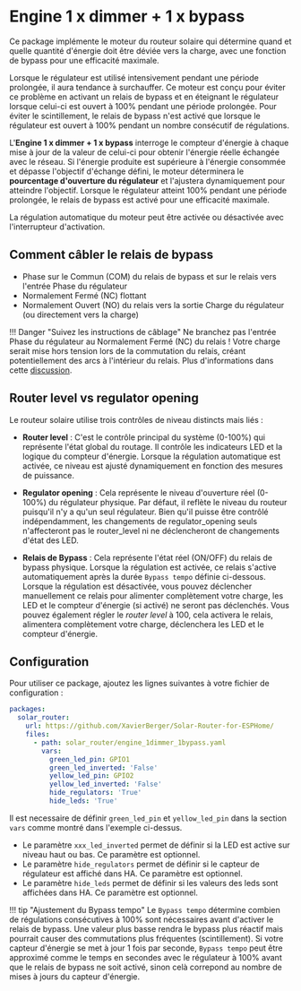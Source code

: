 # Engine 1 x dimmer + 1 x bypass

Ce package implémente le moteur du routeur solaire qui détermine quand et quelle quantité d'énergie doit être déviée vers la charge, avec une fonction de bypass pour une efficacité maximale.

Lorsque le régulateur est utilisé intensivement pendant une période prolongée, il aura tendance à surchauffer. Ce moteur est conçu pour éviter ce problème en activant un relais de bypass et en éteignant le régulateur lorsque celui-ci est ouvert à 100% pendant une période prolongée. Pour éviter le scintillement, le relais de bypass n'est activé que lorsque le régulateur est ouvert à 100% pendant un nombre consécutif de régulations.

L'**Engine 1 x dimmer + 1 x bypass** interroge le compteur d'énergie à chaque mise à jour de la valeur de celui-ci pour obtenir l'énergie réelle échangée avec le réseau. Si l'énergie produite est supérieure à l'énergie consommée et dépasse l'objectif d'échange défini, le moteur déterminera le **pourcentage d'ouverture du régulateur** et l'ajustera dynamiquement pour atteindre l'objectif. Lorsque le régulateur atteint 100% pendant une période prolongée, le relais de bypass est activé pour une efficacité maximale.

La régulation automatique du moteur peut être activée ou désactivée avec l'interrupteur d'activation.

## Comment câbler le relais de bypass

- Phase sur le Commun (COM) du relais de bypass et sur le relais vers l'entrée Phase du régulateur
- Normalement Fermé (NC) flottant
- Normalement Ouvert (NO) du relais vers la sortie Charge du régulateur (ou directement vers la charge)

!!! Danger "Suivez les instructions de câblage"
    Ne branchez pas l'entrée Phase du régulateur au Normalement Fermé (NC) du relais ! Votre charge serait mise hors tension lors de la commutation du relais, créant potentiellement des arcs à l'intérieur du relais.
    Plus d'informations dans cette [discussion](https://github.com/XavierBerger/Solar-Router-for-ESPHome/pull/51#issuecomment-2625724543).

## Router level vs regulator opening

Le routeur solaire utilise trois contrôles de niveau distincts mais liés :

- **Router level** : C'est le contrôle principal du système (0-100%) qui représente l'état global du routage. Il contrôle les indicateurs LED et la logique du compteur d'énergie. Lorsque la régulation automatique est activée, ce niveau est ajusté dynamiquement en fonction des mesures de puissance.

- **Regulator opening** : Cela représente le niveau d'ouverture réel (0-100%) du régulateur physique. Par défaut, il reflète le niveau du routeur puisqu'il n'y a qu'un seul régulateur. Bien qu'il puisse être contrôlé indépendamment, les changements de regulator_opening seuls n'affecteront pas le router_level ni ne déclencheront de changements d'état des LED.

- **Relais de Bypass** : Cela représente l'état réel (ON/OFF) du relais de bypass physique. Lorsque la régulation est activée, ce relais s'active automatiquement après la durée `Bypass tempo` définie ci-dessous. Lorsque la régulation est désactivée, vous pouvez déclencher manuellement ce relais pour alimenter complètement votre charge, les LED et le compteur d'énergie (si activé) ne seront pas déclenchés. Vous pouvez également régler le *router level* à 100, cela activera le relais, alimentera complètement votre charge, déclenchera les LED et le compteur d'énergie.


## Configuration

Pour utiliser ce package, ajoutez les lignes suivantes à votre fichier de configuration :

```yaml linenums="1"
packages:
  solar_router:
    url: https://github.com/XavierBerger/Solar-Router-for-ESPHome/
    files:
      - path: solar_router/engine_1dimmer_1bypass.yaml
        vars:
          green_led_pin: GPIO1
          green_led_inverted: 'False'
          yellow_led_pin: GPIO2
          yellow_led_inverted: 'False'
          hide_regulators: 'True'
          hide_leds: 'True'
```
Il est necessaire de définir `green_led_pin` et `yellow_led_pin` dans la section `vars` comme montré dans l'exemple ci-dessus.

 * Le paramètre `xxx_led_inverted` permet de définir si la LED est active sur niveau haut ou bas. Ce paramètre est optionnel.
 * Le paramètre `hide_regulators` permet de définir si le capteur de régulateur est affiché dans HA. Ce paramètre est optionnel.
 * Le paramètre `hide_leds` permet de définir si les valeurs des leds sont affichées dans HA. Ce paramètre est optionnel.

!!! tip "Ajustement du Bypass tempo"
    Le `Bypass tempo` détermine combien de régulations consécutives à 100% sont nécessaires avant d'activer le relais de bypass. Une valeur plus basse rendra le bypass plus réactif mais pourrait causer des commutations plus fréquentes (scintillement). Si votre capteur d'énergie se met à jour 1 fois par seconde, `Bypass tempo` peut être approximé comme le temps en secondes avec le régulateur à 100% avant que le relais de bypass ne soit activé, sinon celà correpond au nombre de mises à jours du capteur d'énergie.
